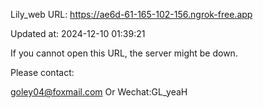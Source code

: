 Lily_web URL: https://ae6d-61-165-102-156.ngrok-free.app

Updated at: 2024-12-10 01:39:21

If you cannot open this URL, the server might be down.

Please contact: 

goley04@foxmail.com Or Wechat:GL_yeaH